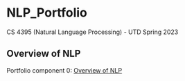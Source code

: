 # NLP_Portfolio
CS 4395 (Natural Language Processing) - UTD Spring 2023

## Overview of NLP
Portfolio component 0: [Overview of NLP](Overview_of_NLP.pdf)
